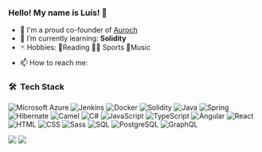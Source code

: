 ### Hello! My name is **Luís**! 👋

- 🐂 I'm a proud co-founder of <a href="www.auroch.pt">Auroch</a>
- 🌱 I’m currently learning: **Solidity**
- 🃏 Hobbies: 📖Reading 🏄‍♀️ Sports 🎸Music
- 📫 How to reach me: <a href="https://www.linkedin.com/in/lguilhermef/"><img alt="Luís Ferreira | LinkedIn" width="22px" src="https://github.com/Aakarsh-B/trying-repos/blob/master/linkedin.svg"/></a>

### 🛠 &nbsp;Tech Stack

![Microsoft Azure](https://img.shields.io/badge/-Microsoft_Azure-000?&logo=MicrosoftAzure#&logoColor=007396)
![Jenkins](https://img.shields.io/badge/-Jenkins-000?&logo=Jenkins#&logoColor=007396)
![Docker](https://img.shields.io/badge/-Docker-000?&logo=Docker)
![Solidity](https://img.shields.io/badge/-Solidity-000?&logo=Solidity&logoColor=007396)
![Java](https://img.shields.io/badge/-Java-000?&logo=Java&logoColor=007396)
![Spring](https://img.shields.io/badge/-Spring-000?&logo=Spring)
![Hibernate](https://img.shields.io/badge/-Hibernate-000?&logo=Hibernate)
![Camel](https://img.shields.io/badge/-Camel-000?&logo=Apache)
![C#](https://img.shields.io/badge/-C_Sharp-000?&logo=CSharp#&logoColor=007396)
![JavaScript](https://img.shields.io/badge/-JavaScript-000?&logo=JavaScript)
![TypeScript](https://img.shields.io/badge/-TypeScript-000?&logo=TypeScript)
![Angular](https://img.shields.io/badge/-Angular-000?&logo=Angular#&logoColor=007396)
![React](https://img.shields.io/badge/-React-000?&logo=React)
![HTML](https://img.shields.io/badge/-HTML5-000?&logo=HTML5#&logoColor=007396)
![CSS](https://img.shields.io/badge/-CSS-000?&logo=CSS3#&logoColor=007396)
![Sass](https://img.shields.io/badge/-Sass-000?&logo=Sass#&logoColor=007396)
![SQL](https://img.shields.io/badge/-SQL-000?&logo=MySQL)
![PostgreSQL](https://img.shields.io/badge/-PostgreSQL-000?&logo=Postgresql)
![GraphQL](https://img.shields.io/badge/-Graphql-000?&logo=Graphql)

 <img height="180em" src="https://github-readme-stats-eight-theta.vercel.app/api?username=lguilhermef&show_icons=true&theme=algolia&include_all_commits=true&count_private=true&bg_color=00000000"/>
  <img height="180em" src="https://github-readme-stats-eight-theta.vercel.app/api/top-langs/?username=lguilhermef&layout=compact&langs_count=5&theme=algolia&bg_color=00000000"/>
